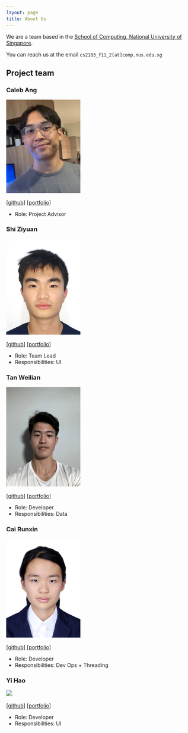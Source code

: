 ```yaml
---
layout: page
title: About Us
---
```


We are a team based in the [School of Computing, National University of Singapore](https://www.comp.nus.edu.sg).

You can reach us at the email `cs2103_f11_2[at]comp.nus.edu.sg`

## Project team

### Caleb Ang

<img src="images/superb-sushi.png" width="200px">

[[github](https://github.com/superb-sushi)]
[[portfolio](team/johndoe.md)]

* Role: Project Advisor

### Shi Ziyuan

<img src="images/shizy.png" width="200px">

[[github](http://github.com/johndoe)]
[[portfolio](team/johndoe.md)]

* Role: Team Lead
* Responsibilities: UI

### Tan Weilian

<img src="images/weiliann.png" width="200px">

[[github](http://github.com/johndoe)] [[portfolio](team/johndoe.md)]

* Role: Developer
* Responsibilities: Data

### Cai Runxin

<img src="images/rachelcoll.png" width="200px">

[[github](http://github.com/johndoe)]
[[portfolio](team/johndoe.md)]

* Role: Developer
* Responsibilities: Dev Ops + Threading

### Yi Hao

<img src="images/johndoe.png" width="200px">

[[github](http://github.com/johndoe)]
[[portfolio](team/johndoe.md)]

* Role: Developer
* Responsibilities: UI
